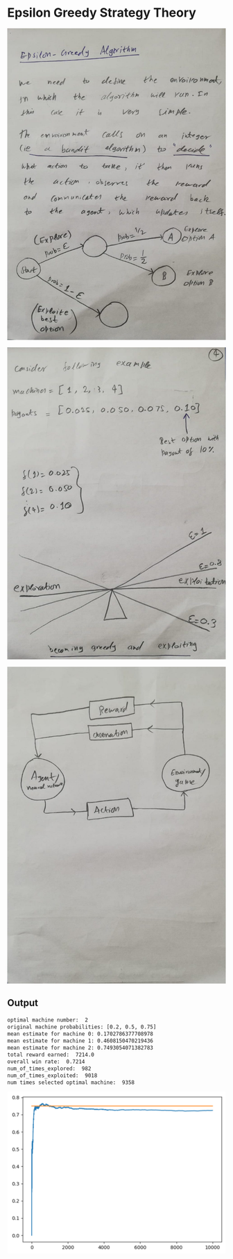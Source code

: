 
# Epsilon Greedy Strategy Theory

![Epsilon Greedy Strategy Theory P1](https://github.com/mudasiryounas/RLCourse/blob/master/epsilon_greedy/theory/p1.jpeg)

![Epsilon Greedy Strategy Theory P2](https://github.com/mudasiryounas/RLCourse/blob/master/epsilon_greedy/theory/p2.jpeg)

![Epsilon Greedy Strategy Theory P3](https://github.com/mudasiryounas/RLCourse/blob/master/epsilon_greedy/theory/p3.jpeg)


## Output 

```
optimal machine number:  2
original machine probabilities: [0.2, 0.5, 0.75]
mean estimate for machine 0: 0.1702786377708978
mean estimate for machine 1: 0.4608150470219436
mean estimate for machine 2: 0.7493054071382783
total reward earned:  7214.0
overall win rate:  0.7214
num_of_times_explored:  982
num_of_times_exploited:  9018
num times selected optimal machine:  9358
```

![Epsilon Greedy Strategy Theory P4](https://github.com/mudasiryounas/RLCourse/blob/master/epsilon_greedy/theory/p4.png)
